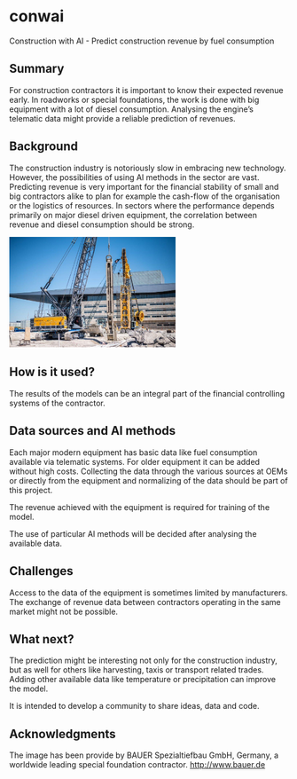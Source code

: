 # conwai

Construction with AI - Predict construction revenue by fuel consumption

## Summary

For construction contractors it is important to know their expected revenue early. In roadworks or special foundations, the work is done with big equipment with a lot of diesel consumption. Analysing the engine’s telematic data might provide a reliable prediction of revenues.

## Background

The construction industry is notoriously slow in embracing new technology. However, the possibilities of using AI methods in the sector are vast. Predicting revenue is very important for the financial stability of small and big contractors alike to plan for example the cash-flow of the organisation or the logistics of resources.
In sectors where the performance depends primarily on major diesel driven equipment, the correlation between revenue and diesel consumption should be strong. 

<img src="/2020 Bauer cutter.jpg" width="300">

## How is it used?

The results of the models can be an integral part of the financial controlling systems of the contractor. 

## Data sources and AI methods

Each major modern equipment has basic data like fuel consumption available via telematic systems. For older equipment it can be added without high costs. Collecting the data through the various sources at OEMs or directly from the equipment and normalizing of the data should be part of this project.  

The revenue achieved with the equipment is required for training of the model. 

The use of particular AI methods will be decided after analysing the available data. 

## Challenges

Access to the data of the equipment is sometimes limited by manufacturers. The exchange of revenue data between contractors operating in the same market might not be possible.  

## What next?

The prediction might be interesting not only for the construction industry, but as well for others like harvesting, taxis or transport related trades. Adding other available data like temperature or precipitation can improve the model. 

It is intended to develop a community to share ideas, data and code. 

## Acknowledgments

The image has been provide by BAUER Spezialtiefbau GmbH, Germany, a worldwide leading special foundation contractor.
http://www.bauer.de

